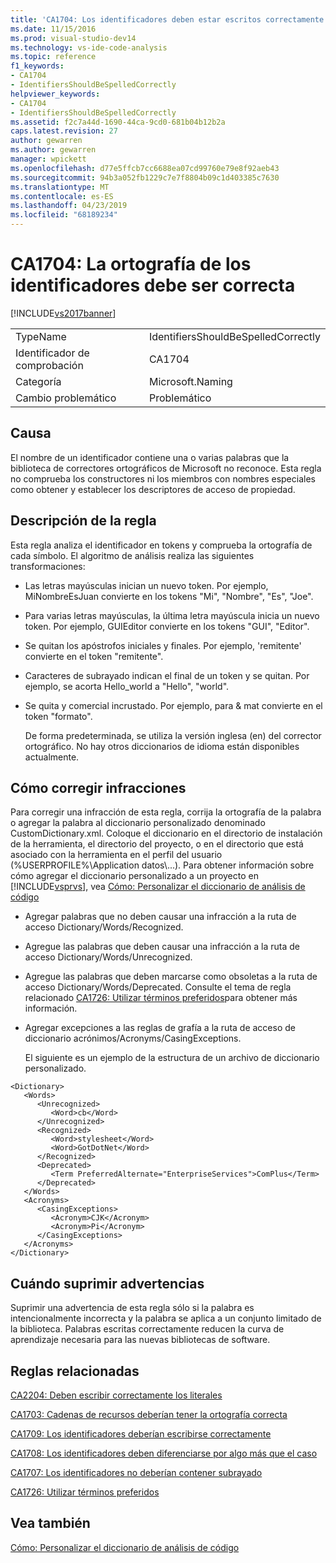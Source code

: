 ```yaml
---
title: 'CA1704: Los identificadores deben estar escritos correctamente | Documentos de Microsoft'
ms.date: 11/15/2016
ms.prod: visual-studio-dev14
ms.technology: vs-ide-code-analysis
ms.topic: reference
f1_keywords:
- CA1704
- IdentifiersShouldBeSpelledCorrectly
helpviewer_keywords:
- CA1704
- IdentifiersShouldBeSpelledCorrectly
ms.assetid: f2c7a44d-1690-44ca-9cd0-681b04b12b2a
caps.latest.revision: 27
author: gewarren
ms.author: gewarren
manager: wpickett
ms.openlocfilehash: d77e5ffcb7cc6688ea07cd99760e79e8f92aeb43
ms.sourcegitcommit: 94b3a052fb1229c7e7f8804b09c1d403385c7630
ms.translationtype: MT
ms.contentlocale: es-ES
ms.lasthandoff: 04/23/2019
ms.locfileid: "68189234"
---
```

# <a name="ca1704-identifiers-should-be-spelled-correctly"></a>CA1704: La ortografía de los identificadores debe ser correcta
[!INCLUDE[vs2017banner](../includes/vs2017banner.md)]

|||
|-|-|
|TypeName|IdentifiersShouldBeSpelledCorrectly|
|Identificador de comprobación|CA1704|
|Categoría|Microsoft.Naming|
|Cambio problemático|Problemático|

## <a name="cause"></a>Causa
 El nombre de un identificador contiene una o varias palabras que la biblioteca de correctores ortográficos de Microsoft no reconoce. Esta regla no comprueba los constructores ni los miembros con nombres especiales como obtener y establecer los descriptores de acceso de propiedad.

## <a name="rule-description"></a>Descripción de la regla
 Esta regla analiza el identificador en tokens y comprueba la ortografía de cada símbolo. El algoritmo de análisis realiza las siguientes transformaciones:

- Las letras mayúsculas inician un nuevo token. Por ejemplo, MiNombreEsJuan convierte en los tokens "Mi", "Nombre", "Es", "Joe".

- Para varias letras mayúsculas, la última letra mayúscula inicia un nuevo token. Por ejemplo, GUIEditor convierte en los tokens "GUI", "Editor".

- Se quitan los apóstrofos iniciales y finales. Por ejemplo, 'remitente' convierte en el token "remitente".

- Caracteres de subrayado indican el final de un token y se quitan. Por ejemplo, se acorta Hello_world a "Hello", "world".

- Se quita y comercial incrustado. Por ejemplo, para & mat convierte en el token "formato".

  De forma predeterminada, se utiliza la versión inglesa (en) del corrector ortográfico. No hay otros diccionarios de idioma están disponibles actualmente.

## <a name="how-to-fix-violations"></a>Cómo corregir infracciones
 Para corregir una infracción de esta regla, corrija la ortografía de la palabra o agregar la palabra al diccionario personalizado denominado CustomDictionary.xml. Coloque el diccionario en el directorio de instalación de la herramienta, el directorio del proyecto, o en el directorio que está asociado con la herramienta en el perfil del usuario (%USERPROFILE%\Application datos\\...). Para obtener información sobre cómo agregar el diccionario personalizado a un proyecto en [!INCLUDE[vsprvs](../includes/vsprvs-md.md)], vea [Cómo: Personalizar el diccionario de análisis de código](../code-quality/how-to-customize-the-code-analysis-dictionary.md)

- Agregar palabras que no deben causar una infracción a la ruta de acceso Dictionary/Words/Recognized.

- Agregue las palabras que deben causar una infracción a la ruta de acceso Dictionary/Words/Unrecognized.

- Agregue las palabras que deben marcarse como obsoletas a la ruta de acceso Dictionary/Words/Deprecated. Consulte el tema de regla relacionado [CA1726: Utilizar términos preferidos](../code-quality/ca1726-use-preferred-terms.md)para obtener más información.

- Agregar excepciones a las reglas de grafía a la ruta de acceso de diccionario acrónimos/Acronyms/CasingExceptions.

  El siguiente es un ejemplo de la estructura de un archivo de diccionario personalizado.

```
<Dictionary>
   <Words>
      <Unrecognized>
         <Word>cb</Word>
      </Unrecognized>
      <Recognized>
         <Word>stylesheet</Word>
         <Word>GotDotNet</Word>
      </Recognized>
      <Deprecated>
         <Term PreferredAlternate="EnterpriseServices">ComPlus</Term>
      </Deprecated>
   </Words>
   <Acronyms>
      <CasingExceptions>
         <Acronym>CJK</Acronym>
         <Acronym>Pi</Acronym>
      </CasingExceptions>
   </Acronyms>
</Dictionary>
```

## <a name="when-to-suppress-warnings"></a>Cuándo suprimir advertencias
 Suprimir una advertencia de esta regla sólo si la palabra es intencionalmente incorrecta y la palabra se aplica a un conjunto limitado de la biblioteca. Palabras escritas correctamente reducen la curva de aprendizaje necesaria para las nuevas bibliotecas de software.

## <a name="related-rules"></a>Reglas relacionadas
 [CA2204: Deben escribir correctamente los literales](../code-quality/ca2204-literals-should-be-spelled-correctly.md)

 [CA1703: Cadenas de recursos deberían tener la ortografía correcta](../code-quality/ca1703-resource-strings-should-be-spelled-correctly.md)

 [CA1709: Los identificadores deberían escribirse correctamente](../code-quality/ca1709-identifiers-should-be-cased-correctly.md)

 [CA1708: Los identificadores deben diferenciarse por algo más que el caso](../code-quality/ca1708-identifiers-should-differ-by-more-than-case.md)

 [CA1707: Los identificadores no deberían contener subrayado](../code-quality/ca1707-identifiers-should-not-contain-underscores.md)

 [CA1726: Utilizar términos preferidos](../code-quality/ca1726-use-preferred-terms.md)

## <a name="see-also"></a>Vea también
 [Cómo: Personalizar el diccionario de análisis de código](../code-quality/how-to-customize-the-code-analysis-dictionary.md)
